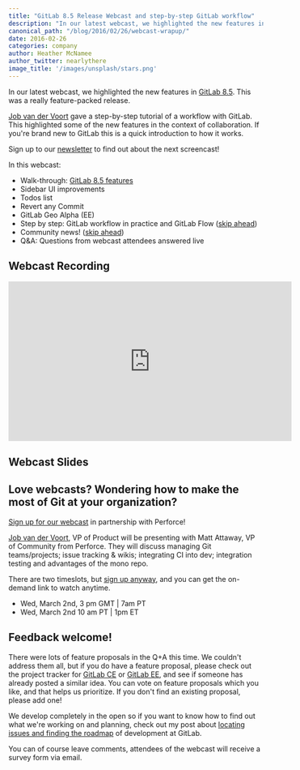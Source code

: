 ```yaml
---
title: "GitLab 8.5 Release Webcast and step-by-step GitLab workflow"
description: "In our latest webcast, we highlighted the new features in GitLab 8.5. This was a really feature-packed release."
canonical_path: "/blog/2016/02/26/webcast-wrapup/"
date: 2016-02-26
categories: company
author: Heather McNamee
author_twitter: nearlythere
image_title: '/images/unsplash/stars.png'
---
```


In our latest webcast, we highlighted the new features in [GitLab 8.5](/releases/2016/02/22/gitlab-8-5-released/).
This was a really feature-packed release.

[Job van der Voort] gave a step-by-step tutorial of a workflow with GitLab.
This highlighted some of the new features in the context of collaboration.
If you're brand new to GitLab this is a quick introduction to how it works.

Sign up to our [newsletter](/company/contact/#newsletter)
to find out about the next screencast!

<!-- more -->

In this webcast:

- Walk-through: [GitLab 8.5 features](/blog/2016/02/22/gitlab-8-5-released)
- Sidebar UI improvements
- Todos list
- Revert any Commit
- GitLab Geo Alpha (EE)
- Step by step: GitLab workflow in practice and GitLab Flow ([skip ahead](https://youtu.be/MGH7TdZA9Rg?t=1225))
- Community news! ([skip ahead](https://youtu.be/MGH7TdZA9Rg?t=2643))
- Q&A: Questions from webcast attendees answered live

## Webcast Recording

<iframe width="560" height="315" src="https://www.youtube.com/embed/MGH7TdZA9Rg" frameborder="0" allowfullscreen></iframe>

## Webcast Slides

<script async class="speakerdeck-embed" data-id="4e2cf464498d4e8cbd1def66de6d450c" data-ratio="1.77777777777778" src="//speakerdeck.com/assets/embed.js"></script>

## Love webcasts? Wondering how to make the most of Git at your organization?

[Sign up for our webcast](http://ow.ly/YMvsM) in partnership with Perforce!

[Job van der Voort], VP of Product will be presenting with Matt Attaway, VP of
Community from Perforce. They will discuss managing Git teams/projects; issue tracking & wikis;
integrating CI into dev; integration testing and advantages of the mono repo.

There are two timeslots, but [sign up anyway](http://ow.ly/YMvsM), and you can get the on-demand link to watch anytime.

- Wed, March 2nd, 3 pm GMT | 7am PT
- Wed, March 2nd 10 am PT | 1pm ET

## Feedback welcome!

There were lots of feature proposals in the Q+A this time.
We couldn't address them all, but if you do have a feature proposal,
please check out the project tracker for
[GitLab CE](https://gitlab.com/gitlab-org/gitlab-ce/issues) or
[GitLab EE](https://gitlab.com/gitlab-org/gitlab-ee/issues), and see if someone
has already posted a similar idea.
You can vote on feature proposals which you like, and that helps us prioritize.
If you don't find an existing proposal, please add one!

We develop completely in the open so if you want to know how to find out what
we're working on and planning, check out my post about [locating issues and finding the roadmap](/blog/2016/01/05/future-direction-gitlab/) of development at GitLab.

You can of course leave comments, attendees of the webcast will receive a survey form via email.

[Job van der Voort]: https://twitter.com/Jobvo
